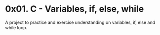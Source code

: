 # 0x01. C - Variables, if, else, while
A project to practice and exercise understanding on variables, if, else and while loop.
